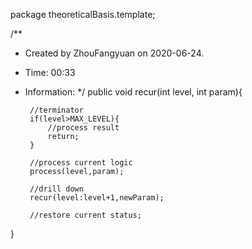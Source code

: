 package theoreticalBasis.template;

/**
 * Created by ZhouFangyuan on 2020-06-24.
 * Time: 00:33
 * Information:
 */
public void recur(int level, int param){
        
        //terminator
        if(level>MAX_LEVEL){
            //process result
            return;
        }
        
        //process current logic
        process(level,param);
        
        //drill down
        recur(level:level+1,newParam);
        
        //restore current status;
}
